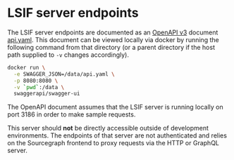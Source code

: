 # LSIF server endpoints

The LSIF server endpoints are documented as an [OpenAPI v3](https://swagger.io/docs/specification/about/) document [api.yaml](./api.yaml). This document can be viewed locally via docker by running the following command from that directory (or a parent directory if the host path supplied to `-v` changes accordingly).

```bash
docker run \
  -e SWAGGER_JSON=/data/api.yaml \
  -p 8080:8080 \
  -v `pwd`:/data \
  swaggerapi/swagger-ui
```

The OpenAPI document assumes that the LSIF server is running locally on port 3186 in order to make sample requests.

This server should **not** be directly accessible outside of development environments. The endpoints of that server are not authenticated and relies on the Sourcegraph frontend to proxy requests via the HTTP or GraphQL server.
